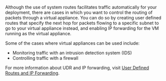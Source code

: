 Although the use of system routes facilitates traffic automatically for your deployment, there are cases in which you want to control the routing of packets through a virtual appliance. You can do so by creating user defined routes that specify the next hop for packets flowing to a specific subnet to go to your virtual appliance instead, and enabling IP forwarding for the VM running as the virtual appliance.

Some of the cases where virtual appliances can be used include:

- Monitoring traffic with an intrusion detection system (IDS)
- Controlling traffic with a firewall

For more information about UDR and IP forwarding, visit [User Defined Routes and IP Forwarding](./virtual-networks-udr-overview.md).

